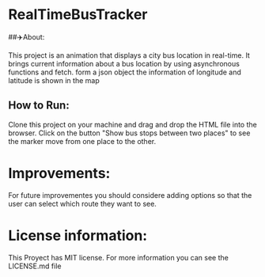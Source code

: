 # RealTimeBusTracker

##✈️About:

This project is an animation that displays a city bus location in real-time. It brings current information about a 
bus location by using asynchronous functions and fetch. form a json object the information of longitude and latitude 
is shown in the map  

## How to Run: 

Clone this project on your machine and drag and drop the HTML file into the browser. Click on the button 
"Show bus stops between two places" to see the marker move from one place to the other. 

# Improvements:

For future improvementes you should considere adding options so that the user can select which route they want to see.


# License information: 

This Proyect has MIT license. For more information you can see the LICENSE.md file

